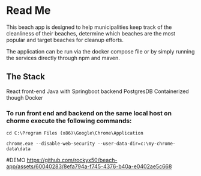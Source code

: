 # Read Me

This beach app is designed to help municipalities keep track of the cleanliness of their beaches, determine which beaches are the most popular and target beaches for cleanup efforts.

The application can be run via the docker compose file or by simply running the services directly through npm and maven.

## The Stack
React front-end
Java with Springboot backend
PostgresDB
Containerized though Docker

### To run front end and backend on the same local host on chorme execute the following commands:

 `cd C:\Program Files (x86)\Google\Chrome\Application`

`chrome.exe --disable-web-security --user-data-dir=c:\my-chrome-data\data`

#DEMO
https://github.com/rockyx50/beach-app/assets/60040283/8efa794a-f745-4376-b40a-e0402ae5c668


